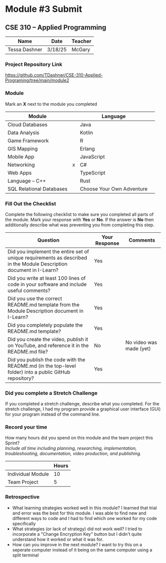# Module #3<!-- Insert Module Number --> Submit
## CSE 310 – Applied Programming

|Name|Date|Teacher|
|-|-|-|
|Tessa Dashner |3/18/25 |McGary |

### Project Repository Link
https://github.com/TDashner/CSE-310-Applied-Programing/tree/main/module2

### Module
Mark an **X** next to the module you completed

|Module                   | |Language                  | |
|-------------------------|-|--------------------------|-|
|Cloud Databases          | | Java                     | |
|Data Analysis            | | Kotlin                   | |
|Game Framework           | | R                        | |
|GIS Mapping              | | Erlang                   | |
|Mobile App               | | JavaScript               | |
|Networking               |x | C#                       | |
|Web Apps                 | | TypeScript               | |
|Language – C++           | | Rust                     | |
|SQL Relational Databases | |Choose Your Own Adventure | |

### Fill Out the Checklist
Complete the following checklist to make sure you completed all parts of the module.  Mark your response with **Yes** or **No**.  If the answer is **No** then additionally describe what was preventing you from completing this step.

|Question                                                                                         |Your Response|Comments|
|--------------------------------------------------------------------------------------------------------------------|-|-|
|Did you implement the entire set of unique requirements as described in the Module Description document in I-Learn? |Yes | |
|Did you write at least 100 lines of code in your software and include useful comments?                              |Yes | |
|Did you use the correct README.md template from the Module Description document in I-Learn?                         |Yes | |
|Did you completely populate the README.md template?                                                                 |Yes | |
|Did you create the video, publish it on YouTube, and reference it in the README.md file?                            |No | No video was made (yet)|
|Did you publish the code with the README.md (in the top-level folder) into a public GitHub repository?              | Yes| |
 

### Did you complete a Stretch Challenge 
If you completed a stretch challenge, describe what you completed.
For the stretch challenge, I had my program provide a graphical user interface (GUI) for your program instead of the command line.

### Record your time
How many hours did you spend on this module and the team project this Sprint?  
*Include all time including planning, researching, implementation, troubleshooting, documentation, video production, and publishing.*

|              |Hours|
|------------------|-|
|Individual Module | 10|
|Team Project      | 5|

### Retrospective
- What learning strategies worked well in this module?
  I learned that trial and error was the best for this module. I was able to find new and different ways to code and I had to find which one worked for my code specifically
- What strategies (or lack of strategy) did not work well?
  I tried to incorporate a  "Change Encryption Key" button but I didn't quite understand how it worked or what it was for.
- How can you improve in the next module?
  I want to try this on a seperate computer instead of it being on the same computer using a split terminal


<!-- Create this Markdown to a PDF and submit it. In visual studio code you can convert this to a pdf with any one of the extensions. -->